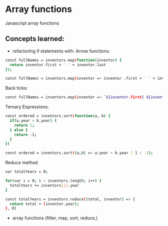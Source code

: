 # Array functions

Javascript array functions

## Concepts learned:
* refactoring if statements with:
Arrow functions:
```sh
const fullNames = inventors.map(function(inventor) {
  return inventor.first + ' ' + inventor.last
});
```
```sh
const fullNames = inventors.map(inventor => inventor .first + ' ' + inventor.last)
```
Back ticks:
```sh
const fullNames = inventors.map(inventor => `${inventor.first} ${inventor.last}`)
```
Ternary Expressions:
```sh
const ordered = inventors.sort(function(a, b) {
  if(a.year > b.year) {
    return 1;
  } else {
    return -1;
  }
})
```
```sh
const ordered = inventors.sort((a,b) => a.year > b.year ? 1 : -1);
```
Reduce method
```sh
var totalYears = 0;

for(var i = 0; i < inventors.length; i++) {
  totalYears += inventors[i].year
}
```
```sh
const totalYears = inventors.reduce((total, inventor) => {
  return total + (inventor.year);
}, 0)
```
* array functions (filter, map, sort, reduce,)
